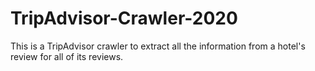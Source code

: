 # TripAdvisor-Crawler-2020
This is a TripAdvisor crawler to extract all the information from a hotel's review for all of its reviews.

